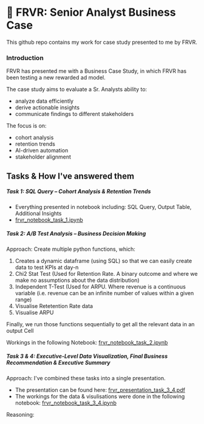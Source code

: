 # 🎯 FRVR: Senior Analyst Business Case

This github repo contains my work for case study presented to me by FRVR.

### Introduction

FRVR has presented me with a Business Case Study, in which FRVR has been testing a new rewarded ad model.

The case study aims to evaluate a Sr. Analysts ability to:
- analyze data efficiently
- derive actionable insights
- communicate findings to different stakeholders

The focus is on:
- cohort analysis
- retention trends
- AI-driven automation
- stakeholder alignment

## Tasks & How I've answered them

##### Task 1: SQL Query – Cohort Analysis & Retention Trends

- Everything presented in notebook including: SQL Query, Output Table, Additional Insights
- [frvr_notebook_task_1.ipynb](https://github.com/maxbenjs/frvr/blob/main/frvr_notebook_task_1.ipynb)


##### Task 2: A/B Test Analysis – Business Decision Making

Approach: 
Create multiple python functions, which:
1. Creates a dynamic dataframe (using SQL) so that we can easily create data to test KPIs at day-n
2. Chi2 Stat Test (Used for Retention Rate. A binary outcome and where we make no assumptions about the data distribution)
3. Independent T-Test (Used for ARPU. Where revenue is a continuous variable (i.e. revenue can be an infinite number of values within a given range) 
4. Visualise Retetention Rate data
5. Visualise ARPU

Finally, we run those functions sequentially to get all the relevant data in an output Cell

Workings in the following Notebook: [frvr_notebook_task_2.ipynb](https://github.com/maxbenjs/frvr/blob/main/frvr_notebook_task_2.ipynb)


##### Task 3 & 4: Executive-Level Data Visualization, Final Business Recommendation & Executive Summary

Approach:
I've combined these tasks into a single presentation. 
- The presentation can be found here: [frvr_presentation_task_3_4.pdf](https://github.com/maxbenjs/frvr/blob/main/frvr_presentation_task_3_4.pdf)
- The workings for the data & visulisations were done in the following notebook: [frvr_notebook_task_3_4.ipynb](https://github.com/maxbenjs/frvr/blob/main/frvr_notebook_task_3_4.ipynb)

Reasoning:
